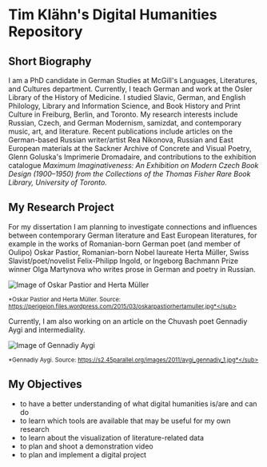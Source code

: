 # Tim Klähn's Digital Humanities Repository

## Short Biography

I am a PhD candidate in German Studies at McGill's Languages, Literatures, and Cultures department. Currently, I teach German and work  at the Osler Library of the History of Medicine. I studied Slavic, German, and English Philology, Library and Information Science, and Book History and Print Culture in Freiburg, Berlin, and Toronto. My research interests include Russian, Czech, and German Modernism, samizdat, and contemporary music, art, and literature. Recent publications include articles on the German-based Russian writer/artist Rea Nikonova, Russian and East European materials at the Sackner Archive of Concrete and Visual Poetry, Glenn Goluska's Imprimerie Dromadaire, and contributions to the exhibition catalogue *Maximum Imaginativeness: An Exhibition on Modern Czech Book Design (1900–1950) from the Collections of the Thomas Fisher Rare Book Library, University of Toronto.* 

## My Research Project

For my dissertation I am planning to investigate connections and influences between contemporary German literature and East European literatures, for example in the works of Romanian-born German poet (and member of Oulipo) Oskar Pastior, Romanian-born Nobel laureate Herta Müller, Swiss Slavist/poet/novelist Felix-Philipp Ingold, or Ingeborg Bachmann Prize winner Olga Martynova who writes prose in German and poetry in Russian. 

![Image of Oskar Pastior and Herta Müller](https://perigeion.files.wordpress.com/2015/03/oskarpastiorhertamuller.jpg)

<sub>*Oskar Pastior and Herta Müller. Source: https://perigeion.files.wordpress.com/2015/03/oskarpastiorhertamuller.jpg*</sub>

Currently, I am also working on an article on the Chuvash poet Gennadiy Aygi and intermediality.

![Image of Gennadiy Aygi](https://s2.45parallel.org/images/2011/aygi_gennadiy_1.jpg)

<sub>*Gennadiy Aygi. Source: https://s2.45parallel.org/images/2011/aygi_gennadiy_1.jpg*</sub>

## My Objectives

* to have a better understanding of what digital humanities is/are and can do
* to learn which tools are available that may be useful for my own research 
* to learn about the visualization of literature-related data
* to plan and shoot a demonstration video
* to plan and implement a digital project
